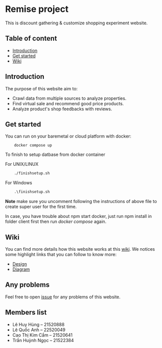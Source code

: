 # Remise project

This is discount gathering & customize shopping experiment website.

## Table of content

- [Introduction](#introduction)
- [Get started](#get-started)
- [Wiki](#wiki)

## Introduction

The purpose of this website aim to:

- Crawl data from multiple sources to analyze properties.
- Find virtual sale and recommend good price products.
- Analyze product's shop feedbacks with reviews.

## Get started

You can run on your baremetal or cloud platform with docker:

```docker
    docker compose up
```

To finish to setup datbase from docker container

For UNIX/LINUX

```sh
    ./finishsetup.sh 
```
For Windows

```ps
    .\finishsetup.sh 
```

**Note** make sure you uncomment following the instructions of above file to create super user for the first time.

In case, you have trouble about npm start docker, just run npm install in folder client first then run *docker compose* again.

## Wiki

You can find more details how this website works at this [wiki](https://github.com/trumpiter-max/remise/wiki). We notices some highlight links that you can follow to know more:

- [Design](https://github.com/trumpiter-max/remise/wiki/Design)
- [Diagram](https://github.com/trumpiter-max/remise/wiki/Diagram)

## Any problems

Feel free to open [issue](https://github.com/trumpiter-max/remise/issues) for any problems of this website.

## Members list
-	Lê Huy Hùng – 21520888
-	Lê Quốc Anh – 22520049
-	Cao Thị Kim Cẩm – 21520641
-	Trần Huỳnh Ngọc – 21522384
